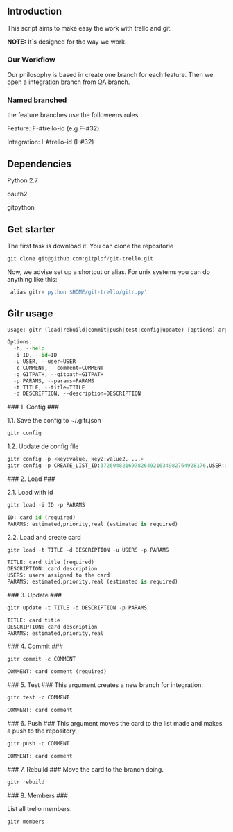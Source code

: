 ## Introduction ##
This script aims to make easy the work with trello and git. 

**NOTE:** It`s designed for the way we work.

### Our Workflow ###
Our philosophy is based in create one branch for each feature. Then we open a integration branch from QA branch.

### Named branched ###
the feature branches use the followeens rules

Feature: F-#trello-id (e.g F-#32)

Integration: I-#trello-id (I-#32)


## Dependencies ##

Python 2.7

oauth2

gitpython


## Get starter ##
The first task is download it. You can clone the repositorie


`````python
git clone git@github.com:gitplof/git-trello.git
`````
Now, we advise set up a shortcut or alias. For unix systems you can do anything like this:


`````python
 alias gitr='python $HOME/git-trello/gitr.py'
`````

## Gitr usage ##

`````python
Usage: gitr (load|rebuild|commit|push|test|config|update) [options] args

Options:
  -h, --help
  -i ID, --id=ID
  -u USER, --user=USER
  -c COMMENT, --comment=COMMENT
  -g GITPATH, --gitpath=GITPATH
  -p PARAMS, --params=PARAMS
  -t TITLE, --title=TITLE
  -d DESCRIPTION, --description=DESCRIPTION
`````

### 1. Config ###

1.1. Save the config to ~/.gitr.json
`````python
gitr config
`````

1.2. Update de config file
`````python
gitr config -p <key:value, key2:value2, ...>
gitr config -p CREATE_LIST_ID:3726948216978264921634982764928176,USER:0
`````

### 2. Load ###

2.1. Load with id

`````python
gitr load -i ID -p PARAMS

ID: card id (required)
PARAMS: estimated,priority,real (estimated is required)
`````

2.2. Load and create card

`````python
gitr load -t TITLE -d DESCRIPTION -u USERS -p PARAMS 

TITLE: card title (required)
DESCRIPTION: card description
USERS: users assigned to the card
PARAMS: estimated,priority,real (estimated is required)
`````

### 3. Update ###

`````python
gitr update -t TITLE -d DESCRIPTION -p PARAMS 

TITLE: card title
DESCRIPTION: card description
PARAMS: estimated,priority,real
`````

### 4. Commit ###

`````python
gitr commit -c COMMENT

COMMENT: card comment (required)
`````

### 5. Test ###
This argument creates a new branch for integration.

`````python
gitr test -c COMMENT

COMMENT: card comment
`````

### 6. Push ###
This argument moves the card to the list made ​​and makes a push to the repository.

`````python
gitr push -c COMMENT

COMMENT: card comment
`````

### 7. Rebuild ###
Move the card to the branch doing.

`````python
gitr rebuild
`````

### 8. Members ###

List all trello members.

`````python
gitr members
`````
